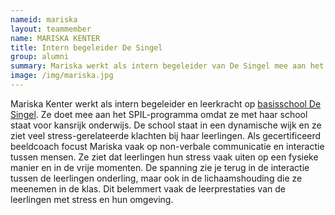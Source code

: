 ```yaml
---
nameid: mariska
layout: teammember
name: MARISKA KENTER
title: Intern begeleider De Singel
group: alumni
summary: Mariska werkt als intern begeleider van De Singel mee aan het SPIL-programma
image: /img/mariska.jpg
---
```


Mariska Kenter werkt als intern begeleider en leerkracht op [basisschool De Singel](https://singelleiden.nl/). Ze doet mee aan het SPIL-programma omdat ze met haar school staat voor kansrijk onderwijs. De school staat in een dynamische wijk en ze ziet veel stress-gerelateerde klachten bij haar leerlingen. Als gecertificeerd beeldcoach focust Mariska vaak op non-verbale communicatie en interactie tussen mensen. Ze ziet dat leerlingen hun stress vaak uiten op een fysieke manier en in de vrije momenten. De spanning zie je terug in de interactie tussen de leerlingen onderling, maar ook in de lichaamshouding die ze meenemen in de klas. Dit belemmert vaak de leerprestaties van de leerlingen met stress en hun omgeving.
